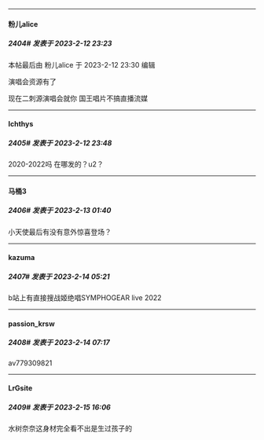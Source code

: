 
*****

####  粉儿alice  
##### 2404#       发表于 2023-2-12 23:23

 本帖最后由 粉儿alice 于 2023-2-12 23:30 编辑 

演唱会资源有了

现在二刺源演唱会就你 国王唱片不搞直播流媒


*****

####  Ichthys  
##### 2405#       发表于 2023-2-12 23:48

2020-2022吗 在哪发的？u2？


*****

####  马桶3  
##### 2406#       发表于 2023-2-13 01:40

小天使最后有没有意外惊喜登场？


*****

####  kazuma  
##### 2407#       发表于 2023-2-14 05:21

b站上有直接搜战姬绝唱SYMPHOGEAR live 2022


*****

####  passion_krsw  
##### 2408#       发表于 2023-2-14 07:17

av779309821


*****

####  LrGsite  
##### 2409#       发表于 2023-2-15 16:06

水树奈奈这身材完全看不出是生过孩子的

